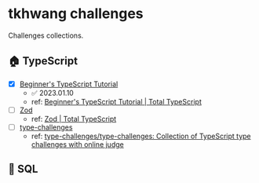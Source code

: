 # tkhwang challenges

Challenges collections.

## 🏠 TypeScript

- [x] [Beginner's TypeScript Tutorial](./ts/beginners-typescript-tutorial/)
  - ✅ 2023.01.10
  - ref: [Beginner's TypeScript Tutorial | Total TypeScript](https://www.totaltypescript.com/tutorials/beginners-typescript)
- [ ] [Zod](./ts/zod-tutorial/)
  - ref: [Zod | Total TypeScript](https://www.totaltypescript.com/tutorials/zod)
- [ ] [type-challenges](./ts/type-challenges/)
  - ref: [type-challenges/type-challenges: Collection of TypeScript type challenges with online judge](https://github.com/type-challenges/type-challenges)

## 🥤 SQL

